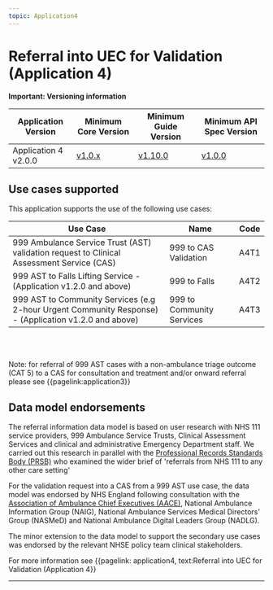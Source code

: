 ```yaml
---
topic: Application4
---
```


# Referral into UEC for Validation (Application 4)

 <div markdown="span" class="alert alert-warning" role="alert"><i class="fa fa-warning"></i><b> Important: Versioning information</b> 
 <p>
<table>
<thead>
	<tr>
		<th data-no-sort="">Application Version</th>
		<th data-no-sort="">Minimum Core Version</th>
		<th data-no-sort="">Minimum Guide Version</th>
		<th data-no-sort="">Minimum API Spec Version</th>
	</tr>
</thead>
<tbody>
	<tr>
		<td>Application 4 v2.0.0</td>
		<td><a href="https://simplifier.net/guide/nhsbookingandreferralstandard/Home/Core?version=1.8.2" target="_blank">v1.0.x</a></td>
		<td><a href="https://simplifier.net/guide/nhsbookingandreferralstandard/home?version=1.8.2" target="_blank">v1.10.0</td>
		<td><a href="https://digital.nhs.uk/developer/api-catalogue/booking-and-referral-fhir/v1.0.7" target="_blank">v1.0.0</a></td>
	</tr>
</tbody>
</table>
</div>




## Use cases supported

This application supports the use of the following use cases:

| Use Case                                                                                              | Name | Code |
|-------------------------------------------------------------------------------------------------------|------|------|
| 999 Ambulance Service Trust (AST) validation request to Clinical Assessment Service (CAS)             | 999 to CAS Validation | A4T1 |
| 999 AST to Falls Lifting Service - (Application v1.2.0 and above)                                     | 999 to Falls	| A4T2 |
| 999 AST to Community Services (e.g 2-hour Urgent Community Response) - (Application v1.2.0 and above) | 999 to Community Services		| A4T3 |


</br>
</br>

Note: for referral of 999 AST cases with a non-ambulance triage outcome (CAT 5) to a CAS for consultation and treatment and/or onward referral please see {{pagelink:application3}}

## Data model endorsements

The referral information data model is based on user research with NHS 111 service providers, 999 Ambulance Service Trusts, Clinical Assessment Services and clinical and administrative Emergency Department staff.  We carried out this research in parallel with the [Professional Records Standards Body (PRSB)](https://theprsb.org/) who examined the wider brief of 'referrals from NHS 111 to any other care setting' 

For the validation request into a CAS from a 999 AST use case, the data model was endorsed by NHS England following consultation with the [Association of Ambulance Chief Executives (AACE)](https://aace.org.uk/),  National Ambulance Information Group (NAIG), National Ambulance Services Medical Directors' Group (NASMeD) and National Ambulance Digital Leaders Group (NADLG).

The minor extension to the data model to support the secondary use cases was endorsed by the relevant NHSE policy team clinical stakeholders.

For more information see {{pagelink: application4, text:Referral into UEC for Validation (Application 4}} 
<hr />